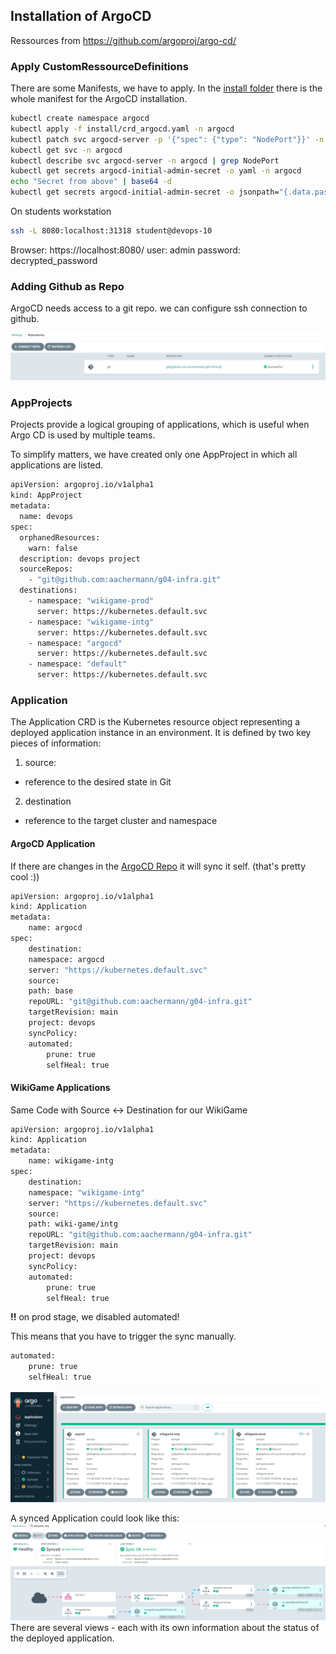 ## Installation of ArgoCD
Ressources from https://github.com/argoproj/argo-cd/

### Apply CustomRessourceDefinitions

There are some Manifests, we have to apply. 
In the [install folder](./install/) there is the whole manifest for the ArgoCD installation.

```bash
kubectl create namespace argocd
kubectl apply -f install/crd_argocd.yaml -n argocd
kubectl patch svc argocd-server -p '{"spec": {"type": "NodePort"}}' -n argocd
kubectl get svc -n argocd
kubectl describe svc argocd-server -n argocd | grep NodePort
kubectl get secrets argocd-initial-admin-secret -o yaml -n argocd
echo "Secret from above" | base64 -d
kubectl get secrets argocd-initial-admin-secret -o jsonpath="{.data.password}"  -n argocd| base64 --decode ; echo
```

On students workstation
```bash
ssh -L 8080:localhost:31318 student@devops-10
```

Browser:
https://localhost:8080/
user: admin password: decrypted_password

### Adding Github as Repo

ArgoCD needs access to a git repo. we can configure ssh connection to github.

![repo add](images/repo.png)



### AppProjects
Projects provide a logical grouping of applications, which is useful when Argo CD is used by multiple teams.

To simplify matters, we have created only one AppProject in which all applications are listed.
```bash
apiVersion: argoproj.io/v1alpha1
kind: AppProject
metadata:
  name: devops
spec:
  orphanedResources:
    warn: false
  description: devops project
  sourceRepos:
    - "git@github.com:aachermann/g04-infra.git"
  destinations:
    - namespace: "wikigame-prod"
      server: https://kubernetes.default.svc
    - namespace: "wikigame-intg"
      server: https://kubernetes.default.svc
    - namespace: "argocd"
      server: https://kubernetes.default.svc
    - namespace: "default"
      server: https://kubernetes.default.svc
```

### Application

The Application CRD is the Kubernetes resource object representing a deployed application instance in an environment. It is defined by two key pieces of information:
1. source:
*   reference to the desired state in Git 
2. destination
* reference to the target cluster and namespace

#### ArgoCD Application

If there are changes in the [ArgoCD Repo](base) it will sync it self. (that's pretty cool :))

```bash
apiVersion: argoproj.io/v1alpha1
kind: Application
metadata:
    name: argocd
spec:
    destination:
    namespace: argocd
    server: "https://kubernetes.default.svc"
    source:
    path: base
    repoURL: "git@github.com:aachermann/g04-infra.git"
    targetRevision: main
    project: devops
    syncPolicy:
    automated:
        prune: true
        selfHeal: true
```

#### WikiGame Applications

Same Code with Source <-> Destination for our WikiGame

```bash
apiVersion: argoproj.io/v1alpha1
kind: Application
metadata:
    name: wikigame-intg
spec:
    destination:
    namespace: "wikigame-intg"
    server: "https://kubernetes.default.svc"
    source:
    path: wiki-game/intg
    repoURL: "git@github.com:aachermann/g04-infra.git"
    targetRevision: main
    project: devops
    syncPolicy:
    automated:
        prune: true
        selfHeal: true
```

**!!**
on prod stage, we disabled automated!

This means that you have to trigger the sync manually.
```bash 
automated:
    prune: true
    selfHeal: true
```

![ArgoCD](images/argocd.png)


A synced Application could look like this:
![wikigame-intg](images/wikigame-intg.png)
There are several views - each with its own information about the status of the deployed application.